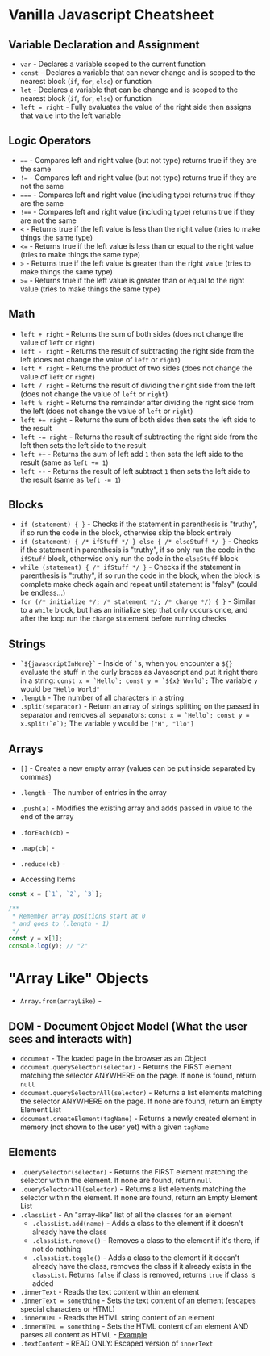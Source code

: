 # Vanilla Javascript Cheatsheet

## Variable Declaration and Assignment

* `var` - Declares a variable scoped to the current function
* `const` - Declares a variable that can never change and is scoped to the nearest block (`if`, `for`, `else`) or function
* `let` - Declares a variable that can be change and is scoped to the nearest block (`if`, `for`, `else`) or function
* `left = right` - Fully evaluates the value of the right side then assigns that value into the left variable

## Logic Operators

* `==` - Compares left and right value (but not type) returns true if they are the same
* `!=` - Compares left and right value (but not type) returns true if they are not the same
* `===` - Compares left and right value (including type) returns true if they are the same
* `!==` - Compares left and right value (including type) returns true if they are not the same
* `<` - Returns true if the left value is less than the right value (tries to make things the same type)
* `<=` - Returns true if the left value is less than or equal to the right value (tries to make things the same type)
* `>` - Returns true if the left value is greater than the right value (tries to make things the same type)
* `>=` - Returns true if the left value is greater than or equal to the right value (tries to make things the same type)

## Math

* `left + right` - Returns the sum of both sides (does not change the value of `left` or `right`)
* `left - right` - Returns the result of subtracting the right side from the left (does not change the value of `left` or `right`)
* `left * right` - Returns the product of two sides (does not change the value of `left` or `right`)
* `left / right` - Returns the result of dividing the right side from the left (does not change the value of `left` or `right`)
* `left % right` - Returns the remainder after dividing the right side from the left (does not change the value of `left` or `right`)
* `left += right` - Returns the sum of both sides then sets the left side to the result
* `left -= right` - Returns the result of subtracting the right side from the left then sets the left side to the result
* `left ++` - Returns the sum of left add `1` then sets the left side to the result (same as `left += 1`)
* `left --` - Returns the result of left subtract `1` then sets the left side to the result (same as `left -= 1`)

## Blocks

* `if (statement) { }` - Checks if the statement in parenthesis is "truthy", if so run the code in the block, otherwise skip the block entirely
* `if (statement) { /* ifStuff */ } else { /* elseStuff */ }` - Checks if the statement in parenthesis is "truthy", if so only run the code in the `ifStuff` block, otherwise only run the code in the `elseStuff` block
* `while (statement) { /* ifStuff */ }` - Checks if the statement in parenthesis is "truthy", if so run the code in the block, when the block is complete make check again and repeat until statement is "falsy" (could be endless...)
* `for (/* initialize */; /* statement */; /* change */) { }` - Similar to a `while` block, but has an initialize step that only occurs once, and after the loop run the `change` statement before running checks

## Strings

* `` `${javascriptInHere}` `` - Inside of `` ` ``s, when you encounter a `${}` evaluate the stuff in the curly braces as Javascript and put it right there in a string: ``const x = `Hello`; const y = `${x} World`;`` The variable `y` would be `"Hello World"`
* `.length` - The number of all characters in a string
* `.split(separator)` - Return an array of strings splitting on the passed in separator and removes all separators: ``const x = `Hello`; const y = x.split(`e`);`` The variable `y` would be `["H", "llo"]`

## Arrays

* `[]` - Creates a new empty array (values can be put inside separated by commas)
* `.length` - The number of entries in the array
* `.push(a)` - Modifies the existing array and adds passed in value to the end of the array
* `.forEach(cb)` -
* `.map(cb)` -
* `.reduce(cb)` -

* Accessing Items

```js
const x = [`1`, `2`, `3`];

/**
 * Remember array positions start at 0
 * and goes to (.length - 1)
 */
const y = x[1];
console.log(y); // "2"
```

# "Array Like" Objects

* `Array.from(arrayLike)` -

## DOM - Document Object Model (What the user sees and interacts with)

* `document` - The loaded page in the browser as an Object
* `document.querySelector(selector)` - Returns the FIRST element matching the selector ANYWHERE on the page. If none is found, return `null`
* `document.querySelectorAll(selector)` - Returns a list elements matching the selector ANYWHERE on the page. If none are found, return an Empty Element List
* `document.createElement(tagName)` - Returns a newly created element in memory (not shown to the user yet) with a given `tagName`

## Elements

* `.querySelector(selector)` - Returns the FIRST element matching the selector within the element. If none are found, return `null`
* `.querySelectorAll(selector)` - Returns a list elements matching the selector within the element. If none are found, return an Empty Element List
* `.classList` - An "array-like" list of all the classes for an element
  - `.classList.add(name)` - Adds a class to the element if it doesn't already have the class
  - `.classList.remove()` - Removes a class to the element if it's there, if not do nothing
  - `.classList.toggle()` - Adds a class to the element if it doesn't already have the class,
    removes the class if it already exists in the `classList`.
    Returns `false` if class is removed, returns `true` if class is added
* `.innerText` - Reads the text content within an element
* `.innerText = something` - Sets the text content of an element (escapes special characters or HTML)
* `.innerHTML` - Reads the HTML string content of an element
* `.innerHTML = something` - Sets the HTML content of an element AND parses all content as HTML - [Example](http://codepen.io/anon/pen/VapBjV)
* `.textContent` - READ ONLY: Escaped version of `innerText`
